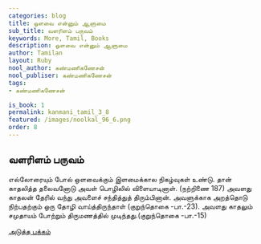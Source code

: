 ```yaml
---
categories: blog
title: ஒளவை என்னும் ஆளுமை
sub_title: வளரிளம் பருவம்
keywords: More, Tamil, Books
description: ஒளவை என்னும் ஆளுமை
author: Tamilan
layout: Ruby
nool_author: கண்மணிகணேசன்
nool_publiser: கண்மணிகணேசன்
tags: 
- கண்மணிகணேசன்

is_book: 1
permalink: kanmani_tamil_3_8
featured: /images/noolkal_96_6.png
order: 8
---
```



## வளரிளம் பருவம்

எல்லோரையும் போல் ஒளவைக்கும் இளமைக்கால நிகழ்வுகள் உண்டு. தான் காதலித்த தலைவனோடு அவள் பொழிலில் விளையாடினாள். (நற்றிணை 187) அவளது காதலன் தேரில் வந்து அவளைச் சந்தித்துத் திரும்பினான். அவளுக்காக அறத்தொடு நிற்பதற்கும் ஒரு தோழி வாய்த்திருந்தாள் (குறுந்தொகை -பா.-23). அவளது காதலும் சமுதாயம் போற்றும் திருமணத்தில் முடிந்தது.(குறுந்தொகை -பா.-15)

[அடுத்த பக்கம்](kanmani_tamil_3_9)